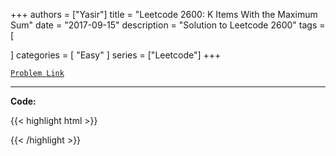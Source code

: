 
+++
authors = ["Yasir"]
title = "Leetcode 2600: K Items With the Maximum Sum"
date = "2017-09-15"
description = "Solution to Leetcode 2600"
tags = [
    
]
categories = [
    "Easy"
]
series = ["Leetcode"]
+++



[`Problem Link`](https://leetcode.com/problems/k-items-with-the-maximum-sum/description/)

---

**Code:**

{{< highlight html >}}

{{< /highlight >}}

